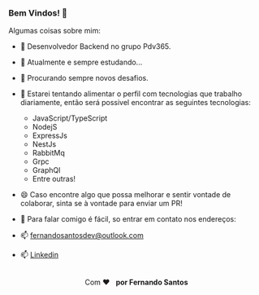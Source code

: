 ### Bem Vindos! 👋

Algumas coisas sobre mim:

- 🔭 Desenvolvedor Backend no grupo Pdv365.

- 🌱 Atualmente e sempre estudando...

- 👯 Procurando sempre novos desafios.

- 🤔 Estarei tentando alimentar o perfil com tecnologias que trabalho diariamente, então será possivel encontrar as seguintes tecnologias:
  - JavaScript/TypeScript
  - NodejS
  - ExpressJs
  - NestJs
  - RabbitMq
  - Grpc
  - GraphQl
  - Entre outras!
- 😄 Caso encontre algo que possa melhorar e sentir vontade de colaborar, sinta se à vontade para enviar um PR!

- 💬 Para falar comigo é fácil, so entrar em contato nos endereços:
- 📫 fernandosantosdev@outlook.com
- 📫 [Linkedin](https://www.linkedin.com/in/fernandosantosdev/)

<div align="center">
  <br/>
  Com ♥ &nbsp; <strong>por Fernando Santos</strong>
</div>
